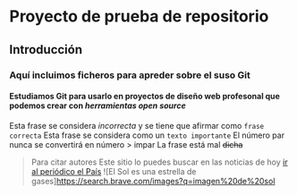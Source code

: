 # Proyecto de prueba de repositorio
## Introducción
### Aquí incluimos ficheros para apreder sobre el suso Git
#### Estudiamos Git para  usarlo en proyectos de diseño web **profesonal** que podemos crear con *herramientas open source*
Esta frase se considera *incorrecta* y se tiene que afirmar como `frase correcta`
Esta frase se considera como un ```texto importante```
El número par nunca se convertirá en número > impar
La frase está mal ~~dicha~~
> Para citar autores
Este sitio lo puedes buscar en las noticias de hoy [ir al periódico el País](https://elpais.com/us/)
![El Sol es una estrella de gases]https://search.brave.com/images?q=imagen%20de%20sol

